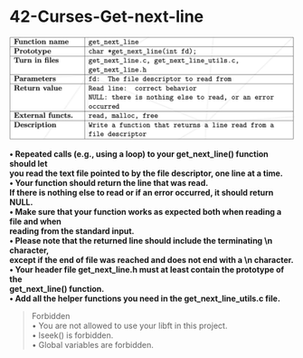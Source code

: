 # 42-Curses-Get-next-line

![SS](SS/gnl.png)

**• Repeated calls (e.g., using a loop) to your get_next_line() function should let  
you read the text file pointed to by the file descriptor, one line at a time.  
• Your function should return the line that was read.  
If there is nothing else to read or if an error occurred, it should return NULL.  
• Make sure that your function works as expected both when reading a file and when  
reading from the standard input.  
• Please note that the returned line should include the terminating \n character,  
except if the end of file was reached and does not end with a \n character.  
• Your header file get_next_line.h must at least contain the prototype of the  
get_next_line() function.  
• Add all the helper functions you need in the get_next_line_utils.c file.**
>Forbidden  
• You are not allowed to use your libft in this project.  
• lseek() is forbidden.  
• Global variables are forbidden.  
